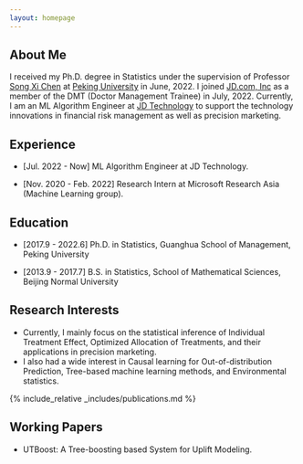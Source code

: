 ```yaml
---
layout: homepage
---
```


## About Me
 
I received my Ph.D. degree in Statistics under the supervision of Professor [Song Xi Chen](https://songxichen.com) at [Peking University](https://www.pku.edu.cn) in June, 2022.
I joined [JD.com, Inc](https://corporate.jd.com) as a member of the DMT (Doctor Management Trainee) in July, 2022.
Currently,
I am an ML Algorithm Engineer at [JD Technology](https://www.jdt.com.cn/about) to support the technology innovations in financial risk management as well as precision marketing.

## Experience
- [Jul. 2022 - Now] ML Algorithm Engineer at JD Technology.

- [Nov. 2020 - Feb. 2022] Research Intern at Microsoft Research Asia (Machine Learning group).
  

## Education

- [2017.9 - 2022.6] Ph.D. in Statistics, Guanghua School of Management, Peking University 
   

- [2013.9 - 2017.7] B.S. in Statistics, School of Mathematical Sciences, Beijing Normal University

## Research Interests

- Currently, I mainly focus on the statistical inference of Individual Treatment Effect, Optimized Allocation of Treatments, and their applications in precision marketing.
- I also had a wide interest in Causal learning for Out-of-distribution Prediction, Tree-based machine learning methods, and Environmental statistics.


{% include_relative _includes/publications.md %}

## Working Papers
- UTBoost: A Tree-boosting based System for Uplift Modeling.




